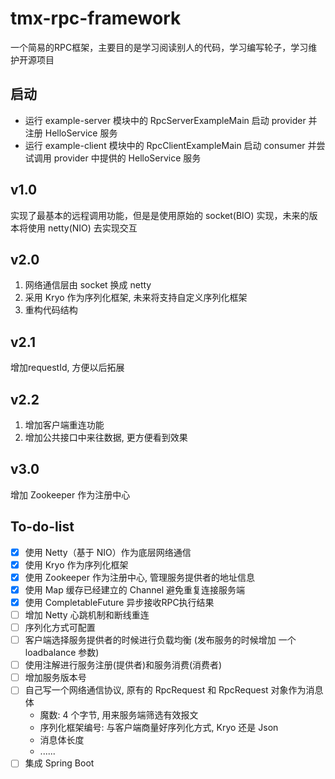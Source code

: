 # tmx-rpc-framework
一个简易的RPC框架，主要目的是学习阅读别人的代码，学习编写轮子，学习维护开源项目

## 启动
- 运行 example-server 模块中的 RpcServerExampleMain 启动 provider 并注册 HelloService 服务
- 运行 example-client 模块中的 RpcClientExampleMain 启动 consumer 并尝试调用 provider 中提供的 HelloService 服务

## v1.0
实现了最基本的远程调用功能，但是是使用原始的 socket(BIO) 实现，未来的版本将使用 netty(NIO) 去实现交互

## v2.0
1) 网络通信层由 socket 换成 netty
2) 采用 Kryo 作为序列化框架, 未来将支持自定义序列化框架
3) 重构代码结构

## v2.1
增加requestId, 方便以后拓展

## v2.2
1) 增加客户端重连功能
2) 增加公共接口中来往数据, 更方便看到效果

## v3.0
增加 Zookeeper 作为注册中心

## To-do-list
- [x] 使用 Netty（基于 NIO）作为底层网络通信
- [x] 使用 Kryo 作为序列化框架
- [x] 使用 Zookeeper 作为注册中心, 管理服务提供者的地址信息
- [x] 使用 Map 缓存已经建立的 Channel 避免重复连接服务端
- [x] 使用 CompletableFuture 异步接收RPC执行结果
- [ ] 增加 Netty 心跳机制和断线重连
- [ ] 序列化方式可配置
- [ ] 客户端选择服务提供者的时候进行负载均衡 (发布服务的时候增加 一个 loadbalance 参数)
- [ ] 使用注解进行服务注册(提供者)和服务消费(消费者)
- [ ] 增加服务版本号 
- [ ] 自己写一个网络通信协议, 原有的 RpcRequest 和 RpcRequest 对象作为消息体
  - 魔数: 4 个字节, 用来服务端筛选有效报文
  - 序列化框架编号: 与客户端商量好序列化方式, Kryo 还是 Json
  - 消息体长度
  - ......
- [ ] 集成 Spring Boot

